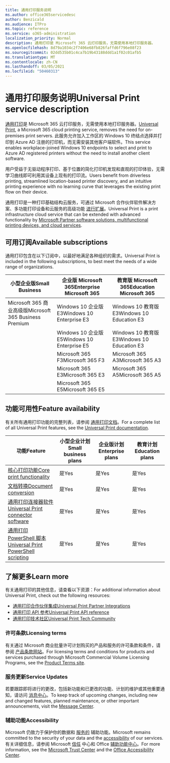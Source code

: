 ```yaml
---
title: 通用打印服务说明
ms.author: office365servicedesc
author: Benzicald
ms.audience: ITPro
ms.topic: reference
ms.service: o365-administration
localization_priority: Normal
description: 通用打印是 Microsoft 365 云打印服务，无需使用本地打印服务器。
ms.openlocfilehash: 8d79a1034c2f7406e68fb826faffd6f796e08f23
ms.sourcegitcommit: 02dd535b01c4ca7b19b43188ddd1a1f02c01afb5
ms.translationtype: MT
ms.contentlocale: zh-CN
ms.lasthandoff: 03/05/2021
ms.locfileid: "50460313"
---
```

# <a name="universal-print-service-description"></a><span data-ttu-id="ffd82-103">通用打印服务说明</span><span class="sxs-lookup"><span data-stu-id="ffd82-103">Universal Print service description</span></span>

<span data-ttu-id="ffd82-104">[通用打印](https://www.microsoft.com/microsoft-365/windows/universal-print)是 Microsoft 365 云打印服务，无需使用本地打印服务器。</span><span class="sxs-lookup"><span data-stu-id="ffd82-104">[Universal Print](https://www.microsoft.com/microsoft-365/windows/universal-print), a Microsoft 365 cloud printing service, removes the need for on-premises print servers.</span></span> <span data-ttu-id="ffd82-105">此服务允许加入工作区的 Windows 10 终结点选择并打印到 Azure AD 注册的打印机，而无需安装其他客户端软件。</span><span class="sxs-lookup"><span data-stu-id="ffd82-105">This service enables workplace-joined Windows 10 endpoints to select and print to Azure AD registered printers without the need to install another client software.</span></span>

<span data-ttu-id="ffd82-106">用户受益于无驱动程序打印、基于位置的简化打印机发现和直观的打印体验，无需学习曲线即可利用其设备上现有的打印流。</span><span class="sxs-lookup"><span data-stu-id="ffd82-106">Users benefit from driverless printing, streamlined location-based printer discovery, and an intuitive printing experience with no learning curve that leverages the existing print flow on their device.</span></span>

<span data-ttu-id="ffd82-107">通用打印是一种打印基础结构云服务，可通过 Microsoft 合作伙伴软件解决方案、多功能打印设备和云服务的高级功能 [进行扩展](https://docs.microsoft.com/universal-print/fundamentals/universal-print-partner-integrations)。</span><span class="sxs-lookup"><span data-stu-id="ffd82-107">Universal Print is a print infrastructure cloud service that can be extended with advanced functionality by [Microsoft Partner software solutions, multifunctional printing devices, and cloud services](https://docs.microsoft.com/universal-print/fundamentals/universal-print-partner-integrations).</span></span>

## <a name="available-subscriptions"></a><span data-ttu-id="ffd82-108">可用订阅</span><span class="sxs-lookup"><span data-stu-id="ffd82-108">Available subscriptions</span></span>

<span data-ttu-id="ffd82-109">通用打印包含在以下订阅中，以最好地满足各种组织的需求。</span><span class="sxs-lookup"><span data-stu-id="ffd82-109">Universal Print is included in the following subscriptions, to best meet the needs of a wide range of organizations.</span></span>

| <span data-ttu-id="ffd82-110">小型企业版</span><span class="sxs-lookup"><span data-stu-id="ffd82-110">Small Business</span></span>                 | <span data-ttu-id="ffd82-111">企业版 Microsoft 365</span><span class="sxs-lookup"><span data-stu-id="ffd82-111">Enterprise Microsoft 365</span></span>     | <span data-ttu-id="ffd82-112">教育版 Microsoft 365</span><span class="sxs-lookup"><span data-stu-id="ffd82-112">Education Microsoft 365</span></span> |
|--------------------------------|------------------------------|-------------------------|
| <span data-ttu-id="ffd82-113">Microsoft 365 商业高级版</span><span class="sxs-lookup"><span data-stu-id="ffd82-113">Microsoft 365 Business Premium</span></span> | <span data-ttu-id="ffd82-114">Windows 10 企业版 E3</span><span class="sxs-lookup"><span data-stu-id="ffd82-114">Windows 10 Enterprise E3</span></span>     | <span data-ttu-id="ffd82-115">Windows 10 教育版 E3</span><span class="sxs-lookup"><span data-stu-id="ffd82-115">Windows 10 Education E3</span></span> |
|                                | <span data-ttu-id="ffd82-116">Windows 10 企业版 E5</span><span class="sxs-lookup"><span data-stu-id="ffd82-116">Windows 10 Enterprise E5</span></span>     | <span data-ttu-id="ffd82-117">Windows 10 教育版 E3</span><span class="sxs-lookup"><span data-stu-id="ffd82-117">Windows 10 Education E3</span></span> |
|                                | <span data-ttu-id="ffd82-118">Microsoft 365 F3</span><span class="sxs-lookup"><span data-stu-id="ffd82-118">Microsoft 365 F3</span></span>             | <span data-ttu-id="ffd82-119">Microsoft 365 A3</span><span class="sxs-lookup"><span data-stu-id="ffd82-119">Microsoft 365 A3</span></span>        |
|                                | <span data-ttu-id="ffd82-120">Microsoft 365 E3</span><span class="sxs-lookup"><span data-stu-id="ffd82-120">Microsoft 365 E3</span></span>             | <span data-ttu-id="ffd82-121">Microsoft 365 A5</span><span class="sxs-lookup"><span data-stu-id="ffd82-121">Microsoft 365 A5</span></span>        |
|                                | <span data-ttu-id="ffd82-122">Microsoft 365 E5</span><span class="sxs-lookup"><span data-stu-id="ffd82-122">Microsoft 365 E5</span></span>             |                         |

## <a name="feature-availability"></a><span data-ttu-id="ffd82-123">功能可用性</span><span class="sxs-lookup"><span data-stu-id="ffd82-123">Feature availability</span></span>

<span data-ttu-id="ffd82-124">有关所有通用打印功能的完整列表，请参阅 [通用打印文档](https://docs.microsoft.com/universal-print/)。</span><span class="sxs-lookup"><span data-stu-id="ffd82-124">For a complete list of all Universal Print features, see the [Universal Print documentation](https://docs.microsoft.com/universal-print/).</span></span>

| <span data-ttu-id="ffd82-125">功能</span><span class="sxs-lookup"><span data-stu-id="ffd82-125">Feature</span></span>                                  | <span data-ttu-id="ffd82-126">小型企业计划</span><span class="sxs-lookup"><span data-stu-id="ffd82-126">Small business plans</span></span> | <span data-ttu-id="ffd82-127">企业版计划</span><span class="sxs-lookup"><span data-stu-id="ffd82-127">Enterprise plans</span></span> | <span data-ttu-id="ffd82-128">教育计划</span><span class="sxs-lookup"><span data-stu-id="ffd82-128">Education plans</span></span> |
|------------------------------------------|----------------------|------------------|-----------------|
| [<span data-ttu-id="ffd82-129">核心打印功能</span><span class="sxs-lookup"><span data-stu-id="ffd82-129">Core print functionality</span></span>](https://docs.microsoft.com/universal-print/)             | <span data-ttu-id="ffd82-130">是</span><span class="sxs-lookup"><span data-stu-id="ffd82-130">Yes</span></span>                  | <span data-ttu-id="ffd82-131">是</span><span class="sxs-lookup"><span data-stu-id="ffd82-131">Yes</span></span>              | <span data-ttu-id="ffd82-132">是</span><span class="sxs-lookup"><span data-stu-id="ffd82-132">Yes</span></span>             |
| [<span data-ttu-id="ffd82-133">文档转换</span><span class="sxs-lookup"><span data-stu-id="ffd82-133">Document conversion</span></span>](https://docs.microsoft.com/universal-print/fundamentals/universal-print-document-conversion)                  | <span data-ttu-id="ffd82-134">是</span><span class="sxs-lookup"><span data-stu-id="ffd82-134">Yes</span></span>                  | <span data-ttu-id="ffd82-135">是</span><span class="sxs-lookup"><span data-stu-id="ffd82-135">Yes</span></span>              | <span data-ttu-id="ffd82-136">是</span><span class="sxs-lookup"><span data-stu-id="ffd82-136">Yes</span></span>             |
| [<span data-ttu-id="ffd82-137">通用打印连接器软件</span><span class="sxs-lookup"><span data-stu-id="ffd82-137">Universal Print connector software</span></span>](https://docs.microsoft.com/universal-print/fundamentals/universal-print-connector-overview)   | <span data-ttu-id="ffd82-138">是</span><span class="sxs-lookup"><span data-stu-id="ffd82-138">Yes</span></span>                  | <span data-ttu-id="ffd82-139">是</span><span class="sxs-lookup"><span data-stu-id="ffd82-139">Yes</span></span>              | <span data-ttu-id="ffd82-140">是</span><span class="sxs-lookup"><span data-stu-id="ffd82-140">Yes</span></span>             |
| [<span data-ttu-id="ffd82-141">通用打印 PowerShell 脚本</span><span class="sxs-lookup"><span data-stu-id="ffd82-141">Universal Print PowerShell scripting</span></span>](https://docs.microsoft.com/universal-print/fundamentals/universal-print-powershell) | <span data-ttu-id="ffd82-142">是</span><span class="sxs-lookup"><span data-stu-id="ffd82-142">Yes</span></span>                  | <span data-ttu-id="ffd82-143">是</span><span class="sxs-lookup"><span data-stu-id="ffd82-143">Yes</span></span>              | <span data-ttu-id="ffd82-144">是</span><span class="sxs-lookup"><span data-stu-id="ffd82-144">Yes</span></span>             |

## <a name="learn-more"></a><span data-ttu-id="ffd82-145">了解更多</span><span class="sxs-lookup"><span data-stu-id="ffd82-145">Learn more</span></span>

<span data-ttu-id="ffd82-146">有关通用打印的其他信息，请查看以下资源：</span><span class="sxs-lookup"><span data-stu-id="ffd82-146">For additional information about Universal Print, check out the following resources:</span></span>

- [<span data-ttu-id="ffd82-147">通用打印合作伙伴集成</span><span class="sxs-lookup"><span data-stu-id="ffd82-147">Universal Print Partner Integrations</span></span>](https://docs.microsoft.com/universal-print/fundamentals/universal-print-partner-integrations)
- [<span data-ttu-id="ffd82-148">通用打印 API 参考</span><span class="sxs-lookup"><span data-stu-id="ffd82-148">Universal Print API reference</span></span>](https://docs.microsoft.com/graph/universal-print-concept-overview)
- [<span data-ttu-id="ffd82-149">通用打印技术社区</span><span class="sxs-lookup"><span data-stu-id="ffd82-149">Universal Print Tech Community</span></span>](https://techcommunity.microsoft.com/t5/universal-print/ct-p/UniversalPrint)

### <a name="licensing-terms"></a><span data-ttu-id="ffd82-150">许可条款</span><span class="sxs-lookup"><span data-stu-id="ffd82-150">Licensing terms</span></span>

<span data-ttu-id="ffd82-151">有关通过 Microsoft 商业批量许可计划购买的产品和服务的许可条款和条件，请参阅 [产品条款网站](https://www.microsoft.com/licensing/terms/)。</span><span class="sxs-lookup"><span data-stu-id="ffd82-151">For licensing terms and conditions for products and services purchased through Microsoft Commercial Volume Licensing Programs, see the [Product Terms site](https://www.microsoft.com/licensing/terms/).</span></span> 

### <a name="service-updates"></a><span data-ttu-id="ffd82-152">服务更新</span><span class="sxs-lookup"><span data-stu-id="ffd82-152">Service Updates</span></span>

<span data-ttu-id="ffd82-153">若要跟踪即将进行的更改，包括新功能和已更改的功能、计划的维护或其他重要通知，请访问 [消息中心](https://docs.microsoft.com/microsoft-365/admin/manage/message-center)。</span><span class="sxs-lookup"><span data-stu-id="ffd82-153">To keep track of upcoming changes, including new and changed features, planned maintenance, or other important announcements, visit the [Message Center](https://docs.microsoft.com/microsoft-365/admin/manage/message-center).</span></span>

### <a name="accessibility"></a><span data-ttu-id="ffd82-154">辅助功能</span><span class="sxs-lookup"><span data-stu-id="ffd82-154">Accessibility</span></span>

<span data-ttu-id="ffd82-155">Microsoft 仍致力于保护你的数据和 [服务的](https://www.microsoft.com/trust-center/compliance/accessibility) 辅助功能。</span><span class="sxs-lookup"><span data-stu-id="ffd82-155">Microsoft remains committed to the security of your data and the [accessibility](https://www.microsoft.com/trust-center/compliance/accessibility) of our services.</span></span> <span data-ttu-id="ffd82-156">有关详细信息，请参阅 Microsoft [信任](https://www.microsoft.com/trust-center) 中心和 Office [辅助功能中心](https://support.microsoft.com/topic/office-accessibility-center-resources-for-people-with-disabilities-ecab0fcf-d143-4fe8-a2ff-6cd596bddc6d)。</span><span class="sxs-lookup"><span data-stu-id="ffd82-156">For more information, see the [Microsoft Trust Center](https://www.microsoft.com/trust-center) and the [Office Accessibility Center](https://support.microsoft.com/topic/office-accessibility-center-resources-for-people-with-disabilities-ecab0fcf-d143-4fe8-a2ff-6cd596bddc6d).</span></span>